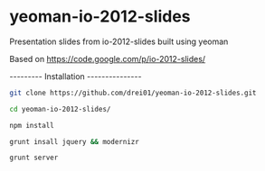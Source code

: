yeoman-io-2012-slides
=====================

Presentation slides from io-2012-slides built using yeoman

Based on https://code.google.com/p/io-2012-slides/

--------- Installation ---------------

```bash
git clone https://github.com/drei01/yeoman-io-2012-slides.git

cd yeoman-io-2012-slides/

npm install

grunt insall jquery && modernizr

grunt server
```
